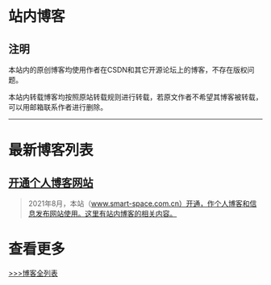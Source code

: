 # 站内博客

## 注明

本站内的原创博客均使用作者在CSDN和其它开源论坛上的博客，不存在版权问题。

本站内转载博客均按照原站转载规则进行转载，若原文作者不希望其博客被转载，可以用邮箱联系作者进行删除。

---

# 最新博客列表

## [开通个人博客网站](blogs\000.html)

> 2021年8月，本站（www.smart-space.com.cn）开通，作个人博客和信息发布网站使用。这里有站内博客的相关内容。

# 查看更多

[\>\>\>博客全列表](blogs\list)